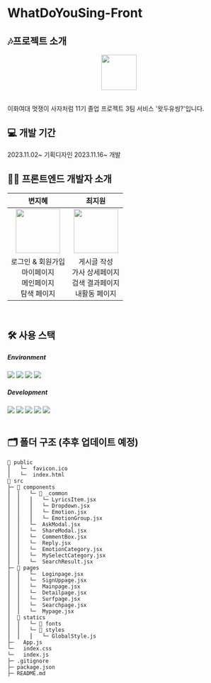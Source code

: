 # WhatDoYouSing-Front


## 🎶프로젝트 소개
<p align="center">
 <img src="https://github.com/JiwonChoi0805/Ewha-Market/assets/126451052/6a6a6599-6fb0-4fba-8815-35df0aeba1c7" width="80"/>
</p>
<br/>
이화여대 멋쟁이 사자처럼 11기 졸업 프로젝트 3팀 서비스 '왓두유씽?'입니다.
<br/>

## 💻 개발 기간
2023.11.02~ 기획디자인
2023.11.16~ 개발 
<br/>

## 🧙‍♂️ 프론트엔드 개발자 소개
 |변지혜|최지원|
 |:------:|:------:|
|<img src="https://github.com/mod-siw/11th-CloneCoding-Front/assets/127821462/6dc314ca-65ca-48ac-aebe-894e44ffe48c" width="100" height="100"/>|<img src= "https://github.com/JiwonChoi0805/Ewha-Market/assets/126451052/d4c2cfd3-40ac-45b6-bffd-e295eb429451" width="100" height="100"/>|
|로그인 & 회원가입 <br /> 마이페이지 <br /> 메인페이지 <br/> 탐색 페이지|게시글 작성 <br /> 가사 상세페이지 <br /> 검색 결과페이지 <br/> 내활동 페이지|
<br/>

## 🛠️ 사용 스택
  ##### Environment
  <img src="https://img.shields.io/badge/visualstudiocode-007ACC?style=for-the-badge&logo=git&logoColor=white"> <img src="https://img.shields.io/badge/github-181717?style=for-the-badge&logo=github&logoColor=white"> <img src="https://img.shields.io/badge/git-F05032?style=for-the-badge&logo=git&logoColor=white"> <img src="https://img.shields.io/badge/figma-F24E1E?style=for-the-badge&logo=figma&logoColor=white">
 ##### Development 
<img src="https://img.shields.io/badge/React-61DAFB?style=flat-square&logo=React&logoColor=white"> <img src="https://img.shields.io/badge/Redux-764ABC?style=flat-square&logo=Redux&logoColor=white"> <img src="https://img.shields.io/badge/ReduxToolkit-764ABC?style=flat-square&logo=Redux&logoColor=white"> <img src="https://img.shields.io/badge/ReduxPersist-764ABC?style=flat-square&logo=Redux&logoColor=white"> <img src="https://img.shields.io/badge/styled_components-DB7093?style=flat-square&logo=styled-components&logoColor=white">
<br/>
<br/>

## 🗂️ 폴더 구조 (추후 업데이트 예정)
```
📂 public
⎪   └─  favicon.ico
⎪   └─  index.html
📂 src
├─ 📂 components
⎪  ⎪   └─ 📂 _common                    
⎪  ⎪   ⎪   └─ LyricsItem.jsx
⎪  ⎪   ⎪   └─ Dropdown.jsx
⎪  ⎪   ⎪   └─ Emotion.jsx
⎪  ⎪   ⎪   └─ EmotionGroup.jsx
⎪  ⎪   └─  AskModal.jsx
⎪  ⎪   └─  ShareModal.jsx
⎪  ⎪   └─  CommentBox.jsx
⎪  ⎪   └─  Reply.jsx
⎪  ⎪   └─  EmotionCategory.jsx
⎪  ⎪   └─  MySelectCategory.jsx
⎪  ⎪   └─  SearchResult.jsx
├─ 📂 pages
⎪  ⎪   └─  Loginpage.jsx
⎪  ⎪   └─  SignUppage.jsx
⎪  ⎪   └─  Mainpage.jsx
⎪  ⎪   └─  Detailpage.jsx       
⎪  ⎪   └─  Surfpage.jsx
⎪  ⎪   └─  Searchpage.jsx
⎪  ⎪   └─  Mypage.jsx       
⎪  📂 statics 
⎪  ⎪   └─ 📂 fonts
⎪  ⎪   └─ 📂 styles          
⎪  ⎪   ⎪   └─ GlobalStyle.js
├─   App.js
└─   index.css                
└─   index.js
├─ .gitignore
├─ package.json
├─ README.md
```
<br/>
